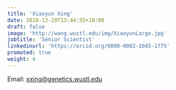 ```yaml
---
title: 'Xiaoyun Xing'
date: 2018-12-20T13:44:55+10:00
draft: false
image: 'http://wang.wustl.edu/img/XiaoyunLarge.jpg'
jobtitle: 'Senior Scientist'
linkedinurl: 'https://orcid.org/0000-0002-1045-1775'
promoted: true
weight: 4
---
```


Email: xxing@genetics.wustl.edu